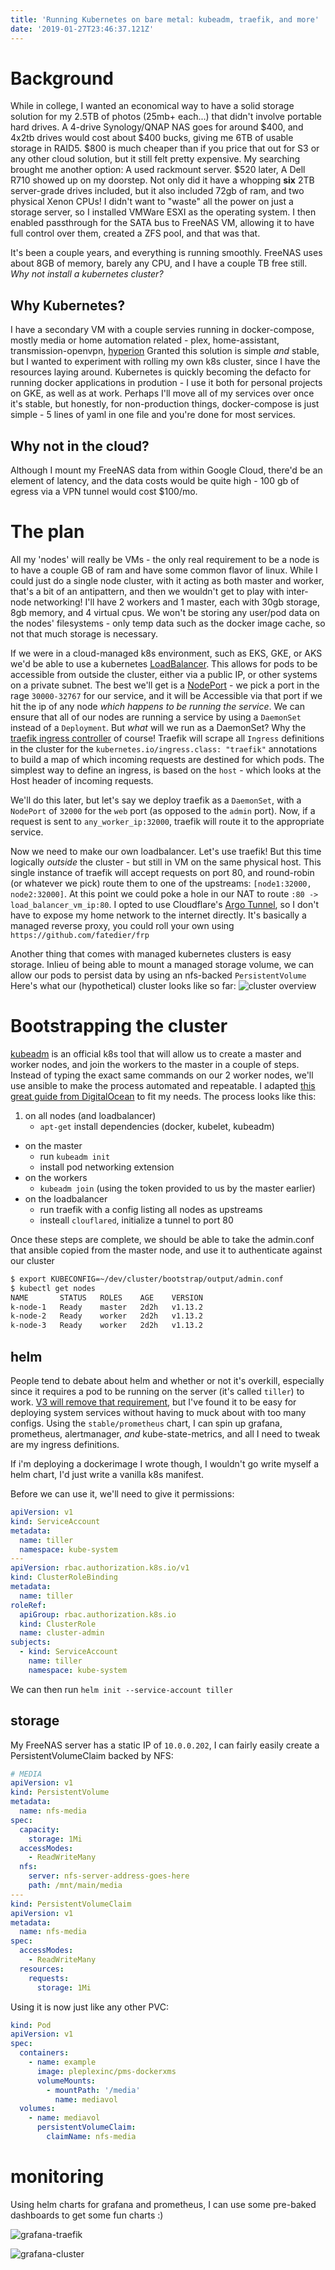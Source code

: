 ```yaml
---
title: 'Running Kubernetes on bare metal: kubeadm, traefik, and more'
date: '2019-01-27T23:46:37.121Z'
---
```


# Background

While in college, I wanted an economical way to have a solid storage solution for my 2.5TB of photos (25mb+ each...) that didn't involve portable hard drives.
A 4-drive Synology/QNAP NAS goes for around $400, and 4x2tb drives would cost about $400 bucks, giving me 6TB of usable storage in RAID5. $800 is much cheaper than if you price that out for S3 or any other cloud solution, but it still felt pretty expensive. My searching brought me another option: A used rackmount server. $520 later, A Dell R710 showed up on my doorstep. Not only did it have a whopping **six** 2TB server-grade drives included, but it also included 72gb of ram, and two physical Xenon CPUs! I didn't want to "waste" all the power on just a storage server, so I installed VMWare ESXI as the operating system. I then enabled passthrough for the SATA bus to FreeNAS VM, allowing it to have full control over them, created a ZFS pool, and that was that.

It's been a couple years, and everything is running smoothly. FreeNAS uses about 8GB of memory, barely any CPU, and I have a couple TB free still. _Why not install a kubernetes cluster?_

## Why Kubernetes?

I have a secondary VM with a couple servies running in docker-compose, mostly media or home automation related - plex, home-assistant, transmission-openvpn, [hyperion](https://github.com/nickysemenza/hyperion) Granted this solution is simple _and_ stable, but I wanted to experiment with rolling my own k8s cluster, since I have the resources laying around.
Kubernetes is quickly becoming the defacto for running docker applications in prodution - I use it both for personal projects on GKE, as well as at work. Perhaps I'll move all of my services over once it's stable, but honestly, for non-production things, docker-compose is just simple - 5 lines of yaml in one file and you're done for most services.

## Why not in the cloud?

Although I mount my FreeNAS data from within Google Cloud, there'd be an element of latency, and the data costs would be quite high - 100 gb of egress via a VPN tunnel would cost \$100/mo.

# The plan

All my 'nodes' will really be VMs - the only real requirement to be a node is to have a couple GB of ram and have some common flavor of linux. While I could just do a single node cluster, with it acting as both master and worker, that's a bit of an antipattern, and then we wouldn't get to play with inter-node networking! I'll have 2 workers and 1 master, each with 30gb storage, 8gb memory, and 4 virtual cpus. We won't be storing any user/pod data on the nodes' filesystems - only temp data such as the docker image cache, so not that much storage is necessary.

If we were in a cloud-managed k8s environment, such as EKS, GKE, or AKS we'd be able to use a kubernetes [LoadBalancer](https://kubernetes.io/docs/concepts/services-networking/#loadbalancer). This allows for pods to be accessible from outside the cluster, either via a public IP, or other systems on a private subnet. The best we'll get is a [NodePort](https://kubernetes.io/docs/concepts/services-networking/#nodeport) - we pick a port in the rage `30000-32767` for our service, and it will be Accessible via that port if we hit the ip of any node _which happens to be running the service_. We can ensure that all of our nodes are running a service by using a `DaemonSet` instead of a `Deployment`. But _what_ will we run as a DaemonSet? Why the [traefik ingress controller](https://traefik.io/) of course! Traefik will scrape all `Ingress` definitions in the cluster for the `kubernetes.io/ingress.class: "traefik"` annotations to build a map of which incoming requests are destined for which pods.
The simplest way to define an ingress, is based on the `host` - which looks at the Host header of incoming requests.

We'll do this later, but let's say we deploy traefik as a `DaemonSet`, with a `NodePort` of `32000` for the `web` port (as opposed to the `admin` port). Now, if a request is sent to `any_worker_ip:32000`, traefik will route it to the appropriate service.

Now we need to make our own loadbalancer. Let's use traefik! But this time logically _outside_ the cluster - but still in VM on the same physical host. This single instance of traefik will accept requests on port 80, and round-robin (or whatever we pick) route them to one of the upstreams: `[node1:32000, node2:32000]`. At this point we could poke a hole in our NAT to route `:80 -> load_balancer_vm_ip:80`. I opted to use Cloudflare's [Argo Tunnel](https://www.cloudflare.com/products/argo-tunnel/), so I don't have to expose my home network to the internet directly. It's basically a managed reverse proxy, you could roll your own using `https://github.com/fatedier/frp`

Another thing that comes with managed kubernetes clusters is easy storage. Inlieu of being able to mount a managed storage volume, we can allow our pods to persist data by using an nfs-backed `PersistentVolume` Here's what our (hypothetical) cluster looks like so far:
![cluster overview](cluster-overview.png)

# Bootstrapping the cluster

[kubeadm](https://kubernetes.io/docs/reference/setup-tools/kubeadm) is an official k8s tool that will allow us to create a master and worker nodes, and join the workers to the master in a couple of steps. Instead of typing the exact same commands on our 2 worker nodes, we'll use ansible to make the process automated and repeatable. I adapted [this great guide from DigitalOcean](https://www.digitalocean.com/community/tutorials/how-to-create-a-kubernetes-1-11-cluster-using-kubeadm-on-ubuntu-18-04) to fit my needs.
The process looks like this:

1. on all nodes (and loadbalancer)
   - `apt-get` install dependencies (docker, kubelet, kubeadm)

- on the master
  - run `kubeadm init`
  - install pod networking extension
- on the workers
  - `kubeadm join` (using the token provided to us by the master earlier)
- on the loadbalancer
  - run traefik with a config listing all nodes as upstreams
  - insteall `clouflared`, initialize a tunnel to port 80

Once these steps are complete, we should be able to take the admin.conf that ansible copied from the master node, and use it to authenticate against our cluster

```bash
$ export KUBECONFIG=~/dev/cluster/bootstrap/output/admin.conf
$ kubectl get nodes
NAME       STATUS   ROLES    AGE    VERSION
k-node-1   Ready    master   2d2h   v1.13.2
k-node-2   Ready    worker   2d2h   v1.13.2
k-node-3   Ready    worker   2d2h   v1.13.2
```

## helm

People tend to debate about helm and whether or not it's overkill, especially since it requires a pod to be running on the server (it's called `tiller`) to work. [V3 will
remove that requirement](https://github.com/helm/community/blob/master/helm-v3/000-helm-v3.md), but I've found it to be easy for deploying system services without having to muck about with too many configs. Using the `stable/prometheus` chart, I can spin up grafana, prometheus, alertmanager, _and_ kube-state-metrics, and all I need to tweak are my ingress definitions.

If i'm deploying a dockerimage I wrote though, I wouldn't go write myself a helm chart, I'd just write a vanilla k8s manifest.

Before we can use it, we'll need to give it permissions:

```yaml
apiVersion: v1
kind: ServiceAccount
metadata:
  name: tiller
  namespace: kube-system
---
apiVersion: rbac.authorization.k8s.io/v1
kind: ClusterRoleBinding
metadata:
  name: tiller
roleRef:
  apiGroup: rbac.authorization.k8s.io
  kind: ClusterRole
  name: cluster-admin
subjects:
  - kind: ServiceAccount
    name: tiller
    namespace: kube-system
```

We can then run `helm init --service-account tiller`

## storage

My FreeNAS server has a static IP of `10.0.0.202`, I can fairly easily create a PersistentVolumeClaim backed by NFS:

```yaml
# MEDIA
apiVersion: v1
kind: PersistentVolume
metadata:
  name: nfs-media
spec:
  capacity:
    storage: 1Mi
  accessModes:
    - ReadWriteMany
  nfs:
    server: nfs-server-address-goes-here
    path: /mnt/main/media
---
kind: PersistentVolumeClaim
apiVersion: v1
metadata:
  name: nfs-media
spec:
  accessModes:
    - ReadWriteMany
  resources:
    requests:
      storage: 1Mi
```

Using it is now just like any other PVC:

```yaml
kind: Pod
apiVersion: v1
spec:
  containers:
    - name: example
      image: pleplexinc/pms-dockerxms
      volumeMounts:
        - mountPath: '/media'
          name: mediavol
  volumes:
    - name: mediavol
      persistentVolumeClaim:
        claimName: nfs-media
```

# monitoring

Using helm charts for grafana and prometheus, I can use some pre-baked dashboards to get some fun charts :)

![grafana-traefik](grafana-traefik.png)

![grafana-cluster](grafana-cluster.png)
